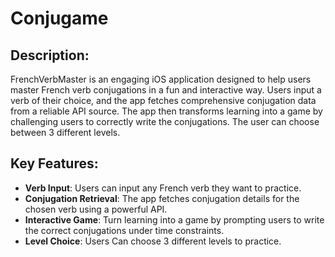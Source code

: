 # Conjugame
## Description:
FrenchVerbMaster is an engaging iOS application designed to help users master French verb conjugations in a fun and interactive way. Users input a verb of their choice, and the app fetches comprehensive conjugation data from a reliable API source. 
The app then transforms learning into a game by challenging users to correctly write the conjugations.
The user can choose between 3 different levels.
## Key Features:
- **Verb Input**: Users can input any French verb they want to practice.
- **Conjugation Retrieval**: The app fetches conjugation details for the chosen verb using a powerful API.
- **Interactive Game**: Turn learning into a game by prompting users to write the correct conjugations under time constraints.
- **Level Choice**: Users Can choose 3 different levels to practice.

